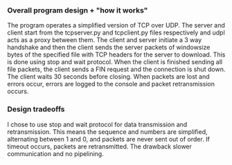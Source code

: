 ### Overall program design + "how it works"
The program operates a simplified version of TCP over UDP. The server and client start from the tcpserver.py and tcpclient.py files respectively and udpl acts as a proxy between them. The client and server initiate a 3 way handshake and then the client sends the server packets of windowsize bytes of the specified file with TCP headers for the server to download. This is done using stop and wait protocol. When the client is finished sending all file packets, the client sends a FIN request and the connection is shut down. The client waits 30 seconds before closing. When packets are lost and errors occur, errors are logged to the console and packet retransmission occurs. 

### Design tradeoffs
I chose to use stop and wait protocol for data transmission and retransmission. This means the sequence and numbers are simplified, alternating between 1 and 0, and packets are never sent out of order. If timeout occurs, packets are retransmitted. The drawback slower communication and no pipelining. 